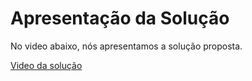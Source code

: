 # Apresentação da Solução

No video abaixo, nós apresentamos a solução proposta.

<a href="https://www.loom.com/share/d3e6319869084bf0812ab1803e2d8b0f"> Video da solução</a>

